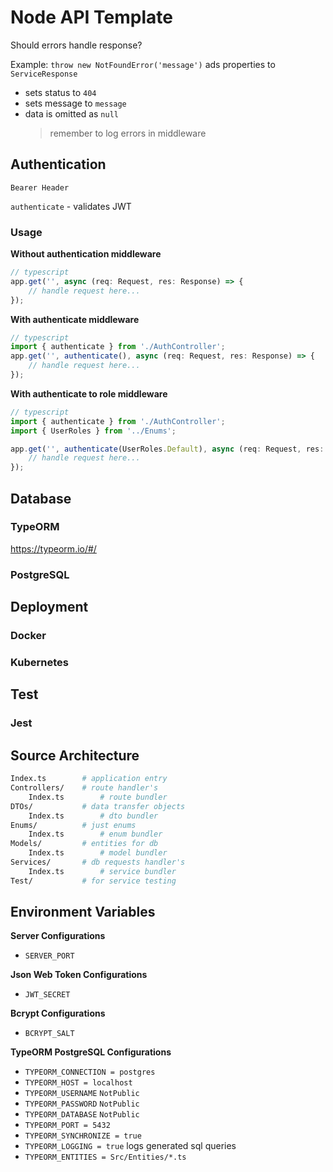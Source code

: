 # Node API Template

Should errors handle response?

Example:
`throw new NotFoundError('message')` ads properties to `ServiceResponse`

-   sets status to `404`
-   sets message to `message`
-   data is omitted as `null`
    > remember to log errors in middleware

## Authentication

`Bearer Header`

`authenticate` - validates JWT

### Usage

**Without authentication middleware**

```typescript
// typescript
app.get('', async (req: Request, res: Response) => {
	// handle request here...
});
```

**With authenticate middleware**

```typescript
// typescript
import { authenticate } from './AuthController';
app.get('', authenticate(), async (req: Request, res: Response) => {
	// handle request here...
});
```

**With authenticate to role middleware**

```typescript
// typescript
import { authenticate } from './AuthController';
import { UserRoles } from '../Enums';

app.get('', authenticate(UserRoles.Default), async (req: Request, res: Response) => {
	// handle request here...
});
```

## Database

### TypeORM

https://typeorm.io/#/

### PostgreSQL

## Deployment

### Docker

### Kubernetes

## Test

### Jest

## Source Architecture

```bash
Index.ts        # application entry
Controllers/    # route handler's
    Index.ts        # route bundler
DTOs/           # data transfer objects
    Index.ts        # dto bundler
Enums/          # just enums
    Index.ts        # enum bundler
Models/         # entities for db
    Index.ts        # model bundler
Services/       # db requests handler's
    Index.ts        # service bundler
Test/           # for service testing
```

## Environment Variables

**Server Configurations**

-   `SERVER_PORT`

**Json Web Token Configurations**

-   `JWT_SECRET`

**Bcrypt Configurations**

-   `BCRYPT_SALT`

**TypeORM PostgreSQL Configurations**

-   `TYPEORM_CONNECTION = postgres`
-   `TYPEORM_HOST = localhost`
-   `TYPEORM_USERNAME` `NotPublic`
-   `TYPEORM_PASSWORD` `NotPublic`
-   `TYPEORM_DATABASE` `NotPublic`
-   `TYPEORM_PORT = 5432`
-   `TYPEORM_SYNCHRONIZE = true`
-   `TYPEORM_LOGGING = true` logs generated sql queries
-   `TYPEORM_ENTITIES = Src/Entities/*.ts`
